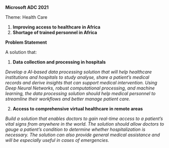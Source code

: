 **Microsoft ADC 2021**

Theme: Health Care

1. **Improving access to healthcare in Africa**
2. **Shortage of trained personnel in Africa**

**Problem Statement**

A solution that:

1. **Data collection and processing in hospitals**

*Develop a AI-based data processing solution that will help healthcare institutions and hospitals to study analyse, share a patient’s medical records and derive insights that can support medical intervention. Using Deep Neural Networks, robust computational processing, and machine learning, the data processing solution should help medical personnel to streamline their workflows and better manage patient care.*

2. **Access to comprehensive virtual healthcare in remote areas**

*Build a solution that enables doctors to gain real-time access to a patient’s vital signs from anywhere in the world. The solution should allow doctors to gauge a patient’s condition to determine whether hospitalization is necessary. The solution can also provide general medical assistance and will be especially useful in cases of emergencies.*
